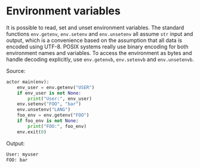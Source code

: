 # Environment variables

It is possible to read, set and unset environment variables. The standard functions `env.getenv`, `env.setenv` and `env.unsetenv` all assume `str` input and output, which is a convenience based on the assumption that all data is encoded using UTF-8. POSIX systems really use binary encoding for both environment names and variables. To access the environment as bytes and handle decoding explicitly, use `env.getenvb`, `env.setenvb` and `env.unsetenvb`.

Source:
```python
actor main(env):
    env_user = env.getenv("USER")
    if env_user is not None:
        print("User:", env_user)
    env.setenv("FOO", "bar")
    env.unsetenv("LANG")
    foo_env = env.getenv("FOO")
    if foo_env is not None:
        print("FOO:", foo_env)
    env.exit(0)
```

Output:
```sh
User: myuser
FOO: bar
```
